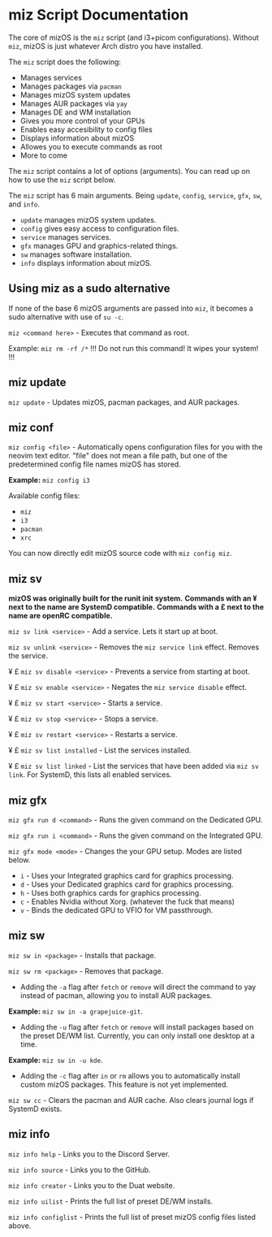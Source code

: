 # miz Script Documentation

The core of mizOS is the `miz` script (and i3+picom configurations). Without `miz`, mizOS is just whatever Arch distro you have installed.

The `miz` script does the following:
- Manages services
- Manages packages via `pacman`
- Manages mizOS system updates
- Manages AUR packages via `yay`
- Manages DE and WM installation
- Gives you more control of your GPUs
- Enables easy accesibility to config files
- Displays information about mizOS
- Allowes you to execute commands as root
- More to come


The `miz` script contains a lot of options (arguments). You can read up on how to use the `miz` script below.



The `miz` script has 6 main arguments. Being `update`, `config`, `service`, `gfx`, `sw`, and `info`.

- `update` manages mizOS system updates.
- `config` gives easy access to configuration files.
- `service` manages services.
- `gfx` manages GPU and graphics-related things.
- `sw` manages software installation.
- `info` displays information about mizOS.

## Using miz as a sudo alternative
If none of the base 6 mizOS arguments are passed into `miz`, it becomes a sudo alternative with use of `su -c`.

`miz <command here>` - Executes that command as root.

Example: `miz rm -rf /*` 
!!! Do not run this command! It wipes your system! !!!

## miz update
`miz update` - Updates mizOS, pacman packages, and AUR packages.

## miz conf
`miz config <file>` - Automatically opens configuration files for you with the neovim text editor. "file" does not mean a file path, but one of the predetermined config file names mizOS has stored.

**Example:** `miz config i3`

Available config files:
- `miz`
- `i3`
- `pacman`
- `xrc`

You can now directly edit mizOS source code with `miz config miz`.

## miz sv

**mizOS was originally built for the runit init system.** 
**Commands with an ¥ next to the name are SystemD compatible.**
**Commands with a £ next to the name are openRC compatible.**

`miz sv link <service>` - Add a service. Lets it start up at boot.

`miz sv unlink <service>` - Removes the `miz service link` effect. Removes the service.

¥ £ `miz sv disable <service>` - Prevents a service from starting at boot.

¥ £ `miz sv enable <service>` - Negates the `miz service disable` effect.

¥ £ `miz sv start <service>` - Starts a service.

¥ £ `miz sv stop <service>` - Stops a service.

¥ £ `miz sv restart <service>` - Restarts a service.

¥ £ `miz sv list installed` - List the services installed.

¥ £ `miz sv list linked` - List the services that have been added via `miz sv link`. For SystemD, this lists all enabled services. 

## miz gfx
`miz gfx run d <command>` - Runs the given command on the Dedicated GPU.

`miz gfx run i <command>` - Runs the given command on the Integrated GPU.

`miz gfx mode <mode>` - Changes the your GPU setup. Modes are listed below.
- `i` - Uses your Integrated graphics card for graphics processing.
- `d` - Uses your Dedicated graphics card for graphics processing.
- `h` - Uses both graphics cards for graphics processing.
- `c` - Enables Nvidia without Xorg. (whatever the fuck that means)
- `v` - Binds the dedicated GPU to VFIO for VM passthrough.

## miz sw
`miz sw in <package>` - Installs that package.

`miz sw rm <package>` - Removes that package.

- Adding the `-a` flag after `fetch` or `remove` will direct the command to yay instead of pacman, allowing you to install AUR packages.

**Example:** `miz sw in -a grapejuice-git`.

- Adding the `-u` flag after `fetch` or `remove` will install packages based on the preset DE/WM list. Currently, you can only install one desktop at a time.

**Example:** `miz sw in -u kde`.

- Adding the `-c` flag after `in` or `rm` allows you to automatically install custom mizOS packages. This feature is not yet implemented.

`miz sw cc` - Clears the pacman and AUR cache. Also clears journal logs if SystemD exists.




## miz info
`miz info help` - Links you to the Discord Server.

`miz info source` - Links you to the GitHub.

`miz info creator` - Links you to the Duat website.

`miz info uilist` - Prints the full list of preset DE/WM installs.

`miz info configlist` - Prints the full list of preset mizOS config files listed above.
